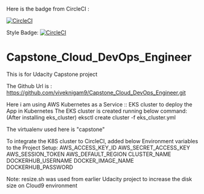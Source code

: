 Here is the badge from CircleCI :

[![CircleCI](https://circleci.com/gh/viveknigam9/Capstone_Cloud_DevOps_Engineer.svg?style=svg&circle-token=2536e03781e935ea053dda04fe7a0b85364e355a)](https://circleci.com/gh/viveknigam9/Capstone_Cloud_DevOps_Engineer)


Style Badge:
[![CircleCI](https://circleci.com/gh/viveknigam9/Capstone_Cloud_DevOps_Engineer.svg?style=for-the-badge&logo=appveyor&circle-token=2536e03781e935ea053dda04fe7a0b85364e355a)](https://circleci.com/gh/viveknigam9/Capstone_Cloud_DevOps_Engineer)

# Capstone_Cloud_DevOps_Engineer
This is for Udacity Capstone project

The Github Url is : https://github.com/viveknigam9/Capstone_Cloud_DevOps_Engineer.git

Here i am using AWS Kubernetes as a Service :: EKS cluster to deploy the App in Kubernetes
The EKS cluster is created running below command: (After installing eks_cluster)
eksctl create cluster -f eks_cluster.yml

The virtualenv used here is "capstone"



To integrate the K8S cluster to CircleCI, added below Environment variables to the Project Setup:
AWS_ACCESS_KEY_ID
AWS_SECRET_ACCESS_KEY
AWS_SESSION_TOKEN
AWS_DEFAULT_REGION
CLUSTER_NAME
DOCKERHUB_USERNAME
DOCKER_IMAGE_NAME
DOCKERHUB_PASSWORD

            




Note: resize.sh was used from earlier Udacity project to increase the disk size on Cloud9 environment
